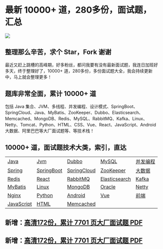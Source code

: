 # 最新 10000+ 道，280多份，面试题，汇总

<a href="https://www.souyunku.com/?p=397" target="_blank"  ><img src="https://www.souyunku.com/wp-content/uploads/idea/zhengban.png" ></a>

## 整理那么辛苦，求个 Star，Fork 谢谢

最近又赶上跳槽的高峰期，好多粉丝，都问我要有没有最新面试题，我连日加班好多天，终于整理好了，10000+ 道，280多份，多份面试题大全，我会持续更新中，马上就会整理更多！

## 题库非常全面，累计 10000+ 道

包括 Java 集合、JVM、多线程、并发编程、设计模式、SpringBoot、SpringCloud、Java、MyBatis、ZooKeeper、Dubbo、Elasticsearch、Memcached、MongoDB、Redis、MySQL、RabbitMQ、Kafka、Linux、Netty、Tomcat、Python、HTML、CSS、Vue、React、JavaScript、Android 大数据、阿里巴巴等大厂面试题等、等技术栈！

## 10000+ 道，面试题技术大类，索引，直达

|   |   |    |    |     |
| ------------ | ------------ | ------------ | ------------ | ------------ |
|  [Java](https://mp.weixin.qq.com/s/TMBjoux5tpcqmbEFR-pDrA#java) |  [Jvm](https://mp.weixin.qq.com/s/TMBjoux5tpcqmbEFR-pDrA#jvm)   |  [Dubbo](https://mp.weixin.qq.com/s/TMBjoux5tpcqmbEFR-pDrA#dubbo)   |  [MySQL](https://mp.weixin.qq.com/s/TMBjoux5tpcqmbEFR-pDrA#mysql)   |  [并发编程](https://mp.weixin.qq.com/s/TMBjoux5tpcqmbEFR-pDrA#并发编程)    |
|  [Spring](https://mp.weixin.qq.com/s/TMBjoux5tpcqmbEFR-pDrA#spring) |  [SpringBoot](https://mp.weixin.qq.com/s/TMBjoux5tpcqmbEFR-pDrA#springboot)   |  [SpringCloud](https://mp.weixin.qq.com/s/TMBjoux5tpcqmbEFR-pDrA#springcloud)   |  [ZooKeeper](https://mp.weixin.qq.com/s/TMBjoux5tpcqmbEFR-pDrA#zookeeper)   |  [大数据](https://mp.weixin.qq.com/s/TMBjoux5tpcqmbEFR-pDrA#大数据)    |
|  [Redis](https://mp.weixin.qq.com/s/TMBjoux5tpcqmbEFR-pDrA#redis) |  [React](https://mp.weixin.qq.com/s/TMBjoux5tpcqmbEFR-pDrA#react)   |  [RabbitMQ](https://mp.weixin.qq.com/s/TMBjoux5tpcqmbEFR-pDrA#rabbitmq)   |  [Elasticsearch](https://mp.weixin.qq.com/s/TMBjoux5tpcqmbEFR-pDrA#elasticsearch)   |  [Kafka](https://mp.weixin.qq.com/s/TMBjoux5tpcqmbEFR-pDrA#kafka)    |
|  [MyBatis](https://mp.weixin.qq.com/s/TMBjoux5tpcqmbEFR-pDrA#mybatis) |  [Linux](https://mp.weixin.qq.com/s/TMBjoux5tpcqmbEFR-pDrA#linux)   |  [MongoDB](https://mp.weixin.qq.com/s/TMBjoux5tpcqmbEFR-pDrA#mongodb)   |  [Oracle](https://mp.weixin.qq.com/s/TMBjoux5tpcqmbEFR-pDrA#oracle)   |  [Netty](https://mp.weixin.qq.com/s/TMBjoux5tpcqmbEFR-pDrA#netty)    |
|  [Nginx](https://mp.weixin.qq.com/s/TMBjoux5tpcqmbEFR-pDrA#nginx) |  [Python](https://mp.weixin.qq.com/s/TMBjoux5tpcqmbEFR-pDrA#python)   |  [Android](https://mp.weixin.qq.com/s/TMBjoux5tpcqmbEFR-pDrA#android)   |  [Vue](https://mp.weixin.qq.com/s/TMBjoux5tpcqmbEFR-pDrA#vue)   |  [前端](https://mp.weixin.qq.com/s/TMBjoux5tpcqmbEFR-pDrA#前端)    |
|  [JavaScript](https://mp.weixin.qq.com/s/TMBjoux5tpcqmbEFR-pDrA#javascript) |  [HTML](https://mp.weixin.qq.com/s/TMBjoux5tpcqmbEFR-pDrA#html)   |  [Memcached](https://mp.weixin.qq.com/s/TMBjoux5tpcqmbEFR-pDrA#memcached)   |  []()   |  []()    |

## 新增：[高清172份，累计 7701 页大厂面试题 PDF](https://mp.weixin.qq.com/s/TMBjoux5tpcqmbEFR-pDrA)
## 新增：[高清172份，累计 7701 页大厂面试题 PDF](https://mp.weixin.qq.com/s/TMBjoux5tpcqmbEFR-pDrA)
